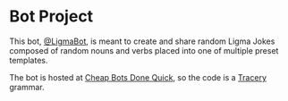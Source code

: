 # Bot Project

This bot, [@LigmaBot](https://twitter.com/LigmaBot), is meant to create and share random Ligma Jokes composed of random nouns and verbs placed into one of multiple preset templates.

The bot is hosted at [Cheap Bots Done Quick](https://cheapbotsdonequick.com), so the code is a [Tracery](http://www.tracery.io/) grammar.


